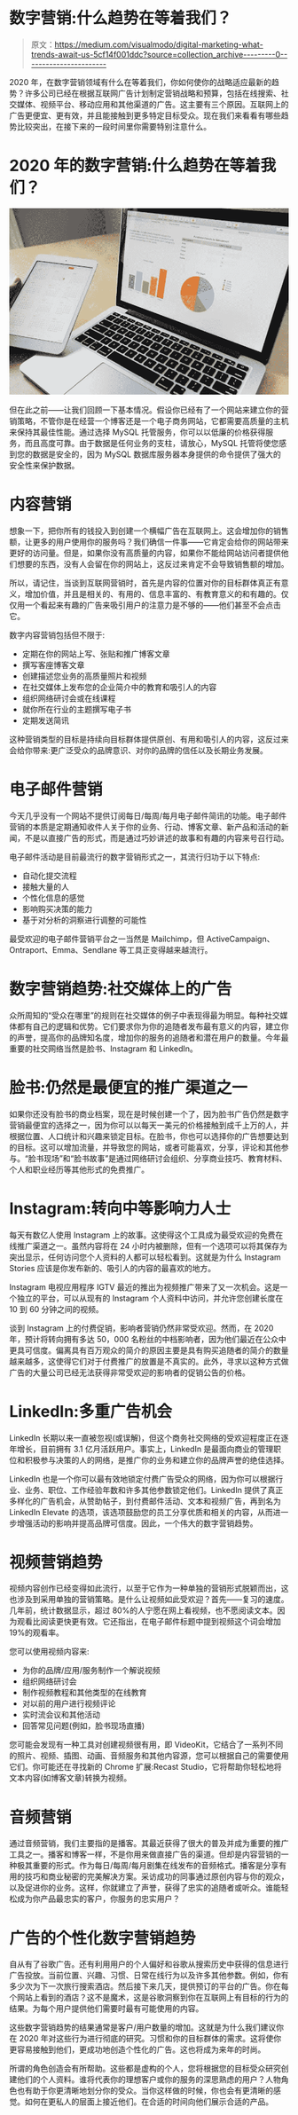 # 数字营销:什么趋势在等着我们？

> 原文：<https://medium.com/visualmodo/digital-marketing-what-trends-await-us-5cf14f001ddc?source=collection_archive---------0----------------------->

2020 年，在数字营销领域有什么在等着我们，你如何使你的战略适应最新的趋势？许多公司已经在根据互联网广告计划制定营销战略和预算，包括在线搜索、社交媒体、视频平台、移动应用和其他渠道的广告。这主要有三个原因。互联网上的广告更便宜、更有效，并且能接触到更多特定目标受众。现在我们来看看有哪些趋势比较突出，在接下来的一段时间里你需要特别注意什么。

# 2020 年的数字营销:什么趋势在等着我们？

![](img/af9455ebec3d73d9178450338f1fec80.png)

但在此之前——让我们回顾一下基本情况。假设你已经有了一个网站来建立你的营销策略，不管你是在经营一个博客还是一个电子商务网站，它都需要高质量的主机来保持其最佳性能。通过选择 MySQL 托管服务，你可以以低廉的价格获得服务，而且高度可靠。由于数据是任何业务的支柱，请放心，MySQL 托管将使您感到您的数据是安全的，因为 MySQL 数据库服务器本身提供的命令提供了强大的安全性来保护数据。

# 内容营销

想象一下，把你所有的钱投入到创建一个横幅广告在互联网上。这会增加你的销售额，让更多的用户使用你的服务吗？我们确信一件事——它肯定会给你的网站带来更好的访问量。但是，如果你没有高质量的内容，如果你不能给网站访问者提供他们想要的东西，没有人会留在你的网站上，这反过来肯定不会导致销售额的增加。

所以，请记住，当谈到互联网营销时，首先是内容的位置对你的目标群体真正有意义，增加价值，并且是相关的、有用的、信息丰富的、有教育意义的和有趣的。仅仅用一个看起来有趣的广告来吸引用户的注意力是不够的——他们甚至不会点击它。

数字内容营销包括但不限于:

*   定期在你的网站上写、张贴和推广博客文章
*   撰写客座博客文章
*   创建描述您业务的高质量照片和视频
*   在社交媒体上发布您的企业简介中的教育和吸引人的内容
*   组织网络研讨会或在线课程
*   就你所在行业的主题撰写电子书
*   定期发送简讯

这种营销类型的目标是持续向目标群体提供原创、有用和吸引人的内容，这反过来会给你带来:更广泛受众的品牌意识、对你的品牌的信任以及长期业务发展。

# 电子邮件营销

今天几乎没有一个网站不提供订阅每日/每周/每月电子邮件简讯的功能。电子邮件营销的本质是定期通知收件人关于你的业务、行动、博客文章、新产品和活动的新闻，不是以直接广告的形式，而是通过巧妙讲述的故事和有趣的内容来号召行动。

电子邮件活动是目前最流行的数字营销形式之一，其流行归功于以下特点:

*   自动化提交流程
*   接触大量的人
*   个性化信息的感觉
*   影响购买决策的能力
*   基于对分析的洞察进行调整的可能性

最受欢迎的电子邮件营销平台之一当然是 Mailchimp，但 ActiveCampaign、Ontraport、Emma、Sendlane 等工具正变得越来越流行。

# 数字营销趋势:社交媒体上的广告

众所周知的“受众在哪里”的规则在社交媒体的例子中表现得最为明显。每种社交媒体都有自己的逻辑和优势。它们要求你为你的追随者发布最有意义的内容，建立你的声誉，提高你的品牌知名度，增加你的服务的追随者和潜在用户的数量。今年最重要的社交网络当然是脸书、Instagram 和 LinkedIn。

# 脸书:仍然是最便宜的推广渠道之一

如果你还没有脸书的商业档案，现在是时候创建一个了，因为脸书广告仍然是数字营销最便宜的选择之一，因为你可以以每天一美元的价格接触到成千上万的人，并根据位置、人口统计和兴趣来锁定目标。在脸书，你也可以选择你的广告想要达到的目标。这可以增加流量，并导致您的网站，或者可能喜欢，分享，评论和其他参与。“脸书现场”和“脸书故事”是通过网络研讨会组织、分享商业技巧、教育材料、个人和职业经历等其他形式的免费推广。

# Instagram:转向中等影响力人士

每天有数亿人使用 Instagram 上的故事。这使得这个工具成为最受欢迎的免费在线推广渠道之一。虽然内容将在 24 小时内被删除，但有一个选项可以将其保存为突出显示，任何访问您个人资料的人都可以轻松看到。这就是为什么 Instagram Stories 应该是你发布新的、吸引人的内容的最喜欢的地方。

Instagram 电视应用程序 IGTV 最近的推出为视频推广带来了又一次机会。这是一个独立的平台，可以从现有的 Instagram 个人资料中访问，并允许您创建长度在 10 到 60 分钟之间的视频。

谈到 Instagram 上的付费促销，影响者营销仍然非常受欢迎。然而，在 2020 年，预计将转向拥有多达 50，000 名粉丝的中档影响者，因为他们最近在公众中更具可信度。偏离具有百万观众的简介的原因主要是具有购买追随者的简介的数量越来越多，这使得它们对于付费推广的放置是不真实的。此外，寻求以这种方式做广告的大量公司已经无法获得非常受欢迎的影响者的促销公告的价格。

# LinkedIn:多重广告机会

LinkedIn 长期以来一直被忽视(或误解)，但这个商务社交网络的受欢迎程度正在逐年增长，目前拥有 3.1 亿月活跃用户。事实上，LinkedIn 是最面向商业的管理职位和积极参与决策的人的网络，是推广你的业务和建立你的品牌声誉的绝佳选择。

LinkedIn 也是一个你可以最有效地锁定付费广告受众的网络，因为你可以根据行业、业务、职位、工作经验年数和许多其他参数锁定他们。LinkedIn 提供了真正多样化的广告机会，从赞助帖子，到付费邮件活动、文本和视频广告，再到名为 LinkedIn Elevate 的选项，该选项鼓励您的员工分享优质和相关的内容，从而进一步增强活动的影响并提高品牌可信度。因此，一个伟大的数字营销趋势。

# 视频营销趋势

视频内容创作已经变得如此流行，以至于它作为一种单独的营销形式脱颖而出，这也涉及到采用单独的营销策略。是什么让视频如此受欢迎？首先——复习的速度。几年前，统计数据显示，超过 80%的人宁愿在网上看视频，也不愿阅读文本。因为观看比阅读更快更有效。它还指出，在电子邮件标题中提到视频这个词会增加 19%的观看率。

您可以使用视频内容来:

*   为你的品牌/应用/服务制作一个解说视频
*   组织网络研讨会
*   制作视频教程和其他类型的在线教育
*   对以前的用户进行视频评论
*   实时流会议和其他活动
*   回答常见问题(例如，脸书现场直播)

您可能会发现有一种工具对创建视频很有用，即 VideoKit，它结合了一系列不同的照片、视频、插图、动画、音频服务和其他内容源，您可以根据自己的需要使用它们。你可能还在寻找新的 Chrome 扩展:Recast Studio，它将帮助你轻松地将文本内容(如博客文章)转换为视频。

# 音频营销

通过音频营销，我们主要指的是播客。其最近获得了很大的普及并成为重要的推广工具之一。播客和博客一样，不是你用来做直接广告的渠道。但却是内容营销的一种极其重要的形式。作为每日/每周/每月剧集在线发布的音频格式。播客是分享有用的技巧和商业秘密的完美解决方案。采访成功的同事通过原创内容与你的观众，以及促进你的业务。这样，你就建立了声誉，获得了忠实的追随者或听众。谁能轻松成为你产品最忠实的客户，你服务的忠实用户？

# 广告的个性化数字营销趋势

自从有了谷歌广告。还有利用用户的个人偏好和谷歌从搜索历史中获得的信息进行广告投放。当前位置、兴趣、习惯、日常在线行为以及许多其他参数。例如，你有多少次为下一次旅行搜索酒店。然后接下来几天，提供预订的平台的广告。你在每个网站上看到的酒店？这不是魔术，这是谷歌洞察到你在互联网上有目标的行为的结果。为每个用户提供他们需要时最有可能使用的内容。

这些数字营销趋势的结果通常是客户/用户数量的增加。这就是为什么我们建议你在 2020 年对这些行为进行彻底的研究。习惯和你的目标群体的需求。这将使你更容易接触到他们，更成功地创造个性化的广告。这也将成为来年的时尚。

所谓的角色创造会有所帮助。这些都是虚构的个人，您将根据您的目标受众研究创建他们的个人资料。谁将代表你的理想客户或你的服务的深思熟虑的用户？人物角色也有助于你更清晰地划分你的受众。当你这样做的时候，你也会有更清晰的感觉。如何在更私人的层面上接近他们。在合适的时间向他们展示合适的产品。